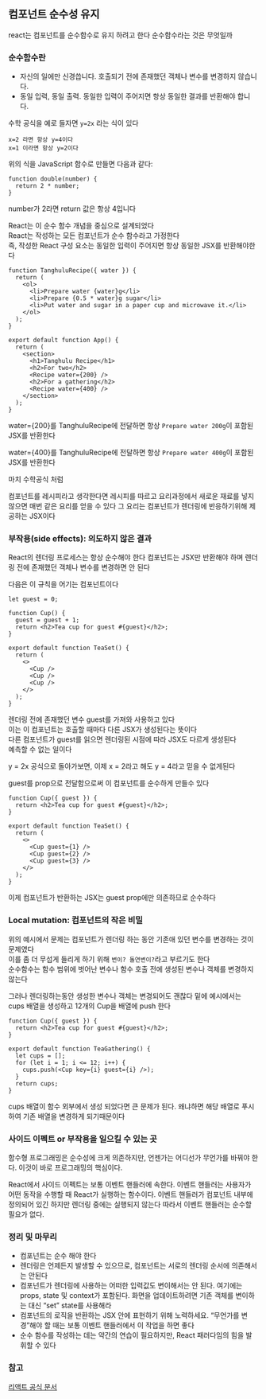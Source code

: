 ## 컴포넌트 순수성 유지

react는 컴포넌트를 순수함수로 유지 하려고 한다 순수함수라는 것은 무엇일까

### 순수함수란

- 자신의 일에만 신경씁니다. 호출되기 전에 존재했던 객체나 변수를 변경하지 않습니다.
- 동일 입력, 동일 출력. 동일한 입력이 주어지면 항상 동일한 결과를 반환해야 합니다.

수학 공식을 예로 들자면 `y=2x` 라는 식이 있다

```
x=2 라면 항상 y=4이다
x=1 이라면 항상 y=2이다
```

위의 식을 JavaScript 함수로 만들면 다음과 같다:

```
function double(number) {
  return 2 * number;
}
```

number가 2라면 return 값은 항상 4입니다

React는 이 순수 함수 개념을 중심으로 설계되었다<br>
React는 작성하는 모든 컴포넌트가 순수 함수라고 가정한다<br>
즉, 작성한 React 구성 요소는 동일한 입력이 주어지면 항상 동일한 JSX를 반환해야한다

```tsx
function TanghuluRecipe({ water }) {
  return (
    <ol>
      <li>Prepare water {water}g</li>
      <li>Prepare {0.5 * water}g sugar</li>
      <li>Put water and sugar in a paper cup and microwave it.</li>
    </ol>
  );
}

export default function App() {
  return (
    <section>
      <h1>Tanghulu Recipe</h1>
      <h2>For two</h2>
      <Recipe water={200} />
      <h2>For a gathering</h2>
      <Recipe water={400} />
    </section>
  );
}
```

water={200}를 TanghuluRecipe에 전달하면 항상 `Prepare water 200g`이 포함된 JSX를 반환한다

water={400}를 TanghuluRecipe에 전달하면 항상 `Prepare water 400g`이 포함된 JSX를 반환한다

마치 수학공식 처럼

컴포넌트를 레시피라고 생각한다면 레시피를 따르고 요리과정에서 새로운 재료를 넣지 않으면 매번 같은 요리를 얻을 수 있다 그 요리는 컴포넌트가 렌더링에 반응하기위해 제공하는 JSX이다

### 부작용(side effects): 의도하지 않은 결과

React의 렌더링 프로세스는 항상 순수해야 한다 컴포넌트는 JSX만 반환해야 하며 렌더링 전에 존재했던 객체나 변수를 변경하면 안 된다

다음은 이 규칙을 어기는 컴포넌트이다

```tsx
let guest = 0;

function Cup() {
  guest = guest + 1;
  return <h2>Tea cup for guest #{guest}</h2>;
}

export default function TeaSet() {
  return (
    <>
      <Cup />
      <Cup />
      <Cup />
    </>
  );
}
```

렌더링 전에 존재했던 변수 guest를 가져와 사용하고 있다 <br>
이는 이 컴포넌트는 호출할 때마다 다른 JSX가 생성된다는 뜻이다<br>
다른 컴포넌트가 guest를 읽으면 렌더링된 시점에 따라 JSX도 다르게 생성된다<br>
예측할 수 없는 일이다

y = 2x 공식으로 돌아가보면, 이제 x = 2라고 해도 y = 4라고 믿을 수 없게된다

guest를 prop으로 전달함으로써 이 컴포넌트를 순수하게 만들수 있다

```tsx
function Cup({ guest }) {
  return <h2>Tea cup for guest #{guest}</h2>;
}

export default function TeaSet() {
  return (
    <>
      <Cup guest={1} />
      <Cup guest={2} />
      <Cup guest={3} />
    </>
  );
}
```

이제 컴포넌트가 반환하는 JSX는 guest prop에만 의존하므로 순수하다

### Local mutation: 컴포넌트의 작은 비밀

위의 예시에서 문제는 컴포넌트가 렌더링 하는 동안 기존애 있던 변수를 변경하는 것이 문제였다<br>
이를 좀 더 무섭게 들리게 하기 위해 `변이? 돌연변이?`라고 부르기도 한다<br>
순수함수는 함수 범위에 벗어난 변수나 함수 호출 전에 생성된 변수나 객체를 변경하지 않는다

그러나 렌더링하는동안 생성한 변수나 객체는 변경되어도 괜찮다 밑에 예시에서는 cups 배열을 생성하고 12개의 Cup을 배열에 push 한다

```tsx
function Cup({ guest }) {
  return <h2>Tea cup for guest #{guest}</h2>;
}

export default function TeaGathering() {
  let cups = [];
  for (let i = 1; i <= 12; i++) {
    cups.push(<Cup key={i} guest={i} />);
  }
  return cups;
}
```

cups 배열이 함수 외부에서 생성 되었다면 큰 문제가 된다. 왜냐하면 해당 배열로 푸시하여 기존 배열을 변경하게 되기때문이다

### 사이드 이펙트 or 부작용을 일으킬 수 있는 곳

함수형 프로그래밍은 순수성에 크게 의존하지만, 언젠가는 어디선가 무언가를 바꿔야 한다. 이것이 바로 프로그래밍의 핵심이다.

React에서 사이드 이펙트는 보통 이벤트 핸들러에 속한다. 이벤트 핸들러는 사용자가 어떤 동작을 수행할 때 React가 실행하는 함수이다. 이벤트 핸들러가 컴포넌트 내부에 정의되어 있긴 하지만 렌더링 중에는 실행되지 않는다 따라서 이벤트 핸들러는 순수할 필요가 없다.

### 정리 및 마무리

- 컴포넌트는 순수 해야 한다
- 렌더링은 언제든지 발생할 수 있으므로, 컴포넌트는 서로의 렌더링 순서에 의존해서는 안된다
- 컴포넌트가 렌더링에 사용하는 어떠한 입력값도 변이해서는 안 된다. 여기에는 props, state 및 context가 포함된다. 화면을 업데이트하려면 기존 객체를 변이하는 대신 “set” state를 사용해라
- 컴포넌트의 로직을 반환하는 JSX 안에 표현하기 위해 노력하세요. “무언가를 변경”해야 할 때는 보통 이벤트 핸들러에서 이 작업을 하면 좋다
- 순수 함수를 작성하는 데는 약간의 연습이 필요하지만, React 패러다임의 힘을 발휘할 수 있다

### 참고

[리액트 공식 문서](https://react.dev/learn/keeping-components-pure)
